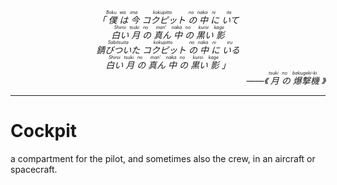 <div style="text-align: center; font-style: italic">「<ruby>
  僕<rp>(</rp><rt>Boku</rt><rp>)</rp>
  は<rp>(</rp><rt>wa</rt><rp>)</rp>
  今<rp>(</rp><rt>ima</rt><rp>)</rp>
  コクピット<rp>(</rp><rt>kokupitto</rt><rp>)</rp>
  の<rp>(</rp><rt>no</rt><rp>)</rp>
  中<rp>(</rp><rt>naka</rt><rp>)</rp>
  に<rp>(</rp><rt>ni</rt><rp>)</rp>
  いて<rp>(</rp><rt>ite</rt><rp>)</rp>
</ruby><br><ruby>
  白い<rp>(</rp><rt>Shiroi</rt><rp>)</rp>
  月<rp>(</rp><rt>tsuki</rt><rp>)</rp>
  の<rp>(</rp><rt>no</rt><rp>)</rp>
  真ん<rp>(</rp><rt>man'</rt><rp>)</rp>
  中<rp>(</rp><rt>naka</rt><rp>)</rp>
  の<rp>(</rp><rt>no</rt><rp>)</rp>
  黒い<rp>(</rp><rt>kuroi</rt><rp>)</rp>
  影<rp>(</rp><rt>kage</rt><rp>)</rp>
</ruby><br><ruby>
  錆びついた<rp>(</rp><rt>Sabitsuita</rt><rp>)</rp>
  コクピット<rp>(</rp><rt>kokupitto</rt><rp>)</rp>
  の<rp>(</rp><rt>no</rt><rp>)</rp>
  中<rp>(</rp><rt>naka</rt><rp>)</rp>
  に<rp>(</rp><rt>ni</rt><rp>)</rp>
  いる<rp>(</rp><rt>iru</rt><rp>)</rp>
</ruby><br><ruby>
  白い<rp>(</rp><rt>Shiroi</rt><rp>)</rp>
  月<rp>(</rp><rt>tsuki</rt><rp>)</rp>
  の<rp>(</rp><rt>no</rt><rp>)</rp>
  真ん<rp>(</rp><rt>man'</rt><rp>)</rp>
  中<rp>(</rp><rt>naka</rt><rp>)</rp>
  の<rp>(</rp><rt>no</rt><rp>)</rp>
  黒い<rp>(</rp><rt>kuroi</rt><rp>)</rp>
  影<rp>(</rp><rt>kage</rt><rp>)</rp>
</ruby>」</div>

<div style="text-align: right; font-style: italic">——《<ruby>
  月<rp>(</rp><rt>tsuki</rt><rp>)</rp>
  の<rp>(</rp><rt>no</rt><rp>)</rp>
  爆撃機<rp>(</rp><rt>bakugeki-ki</rt><rp>)</rp>
</ruby>》</div>

---

# Cockpit

a compartment for the pilot, and sometimes also the crew, in an aircraft or spacecraft.

